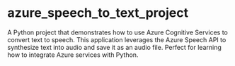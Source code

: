 # azure_speech_to_text_project
A Python project that demonstrates how to use Azure Cognitive Services to convert text to speech. This application leverages the Azure Speech API to synthesize text into audio and save it as an audio file. Perfect for learning how to integrate Azure services with Python.
